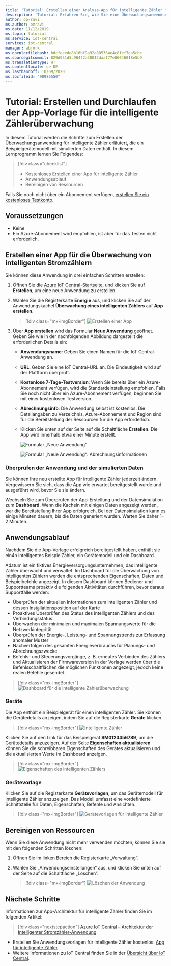 ```yaml
---
title: 'Tutorial: Erstellen einer Analyse-App für intelligente Zähler mit IoT Central'
description: 'Tutorial: Erfahren Sie, wie Sie eine Überwachungsanwendung für intelligente Zähler mithilfe von Azure IoT Central-Anwendungsvorlagen erstellen.'
author: op-ravi
ms.author: omravi
ms.date: 11/12/2019
ms.topic: tutorial
ms.service: iot-central
services: iot-central
manager: abjork
ms.openlocfilehash: bdcfeeede8b16bf9a92a885364e4c8fef7ea5cbc
ms.sourcegitcommit: 829d951d5c90442a38012daaf77e86046018e5b9
ms.translationtype: HT
ms.contentlocale: de-DE
ms.lasthandoff: 10/09/2020
ms.locfileid: "90986550"
---
```

# <a name="tutorial-create-and-walk-through-the-smart-meter-monitoring-app-template"></a>Tutorial: Erstellen und Durchlaufen der App-Vorlage für die intelligente Zählerüberwachung 



In diesem Tutorial werden die Schritte zum Erstellen der Überwachungsanwendung für intelligente Zähler erläutert, die ein Beispielgerätemodell mit simulierten Daten enthält. In diesem Lernprogramm lernen Sie Folgendes:

> [!div class="checklist"]
> * Kostenloses Erstellen einer App für intelligente Zähler
> * Anwendungsablauf
> * Bereinigen von Ressourcen


Falls Sie noch nicht über ein Abonnement verfügen, [erstellen Sie ein kostenloses Testkonto](https://azure.microsoft.com/free).

## <a name="prerequisites"></a>Voraussetzungen
- Keine
- Ein Azure-Abonnement wird empfohlen, ist aber für das Testen nicht erforderlich.

## <a name="create-a-smart-meter-monitoring-app"></a>Erstellen einer App für die Überwachung von intelligenten Stromzählern 

Sie können diese Anwendung in drei einfachen Schritten erstellen:

1. Öffnen Sie die [Azure IoT Central-Startseite](https://apps.azureiotcentral.com), und klicken Sie auf **Erstellen**, um eine neue Anwendung zu erstellen. 

2. Wählen Sie die Registerkarte **Energie** aus, und klicken Sie auf der Anwendungskachel **Überwachung eines intelligenten Zählers** auf **App erstellen**.

    > [!div class="mx-imgBorder"]
    > ![Erstellen einer App](media/tutorial-iot-central-smart-meter/smart-meter-build.png)
    

3. Über **App erstellen** wird das Formular **Neue Anwendung** geöffnet. Geben Sie wie in der nachfolgenden Abbildung dargestellt die erforderlichen Details ein:
    * **Anwendungsname**: Geben Sie einen Namen für die IoT Central-Anwendung an. 
    * **URL**: Geben Sie eine IoT Central-URL an. Die Eindeutigkeit wird auf der Plattform überprüft.
    * **Kostenlose 7-Tage-Testversion**: Wenn Sie bereits über ein Azure-Abonnement verfügen, wird die Standardeinstellung empfohlen. Falls Sie noch nicht über ein Azure-Abonnement verfügen, beginnen Sie mit einer kostenlosen Testversion.
    * **Abrechnungsinfo**: Die Anwendung selbst ist kostenlos. Die Detailangaben zu Verzeichnis, Azure-Abonnement und Region sind für die Bereitstellung der Ressourcen für die App erforderlich.
    * Klicken Sie unten auf der Seite auf die Schaltfläche **Erstellen**. Die App wird innerhalb etwa einer Minute erstellt.

        ![Formular „Neue Anwendung“](media/tutorial-iot-central-smart-meter/smart-meter-create-new-app.png)

        ![Formular „Neue Anwendung“: Abrechnungsinformationen](media/tutorial-iot-central-smart-meter/smart-meter-create-new-app-billinginfo.png)


### <a name="verify-the-application-and-simulated-data"></a>Überprüfen der Anwendung und der simulierten Daten

Sie können Ihre neu erstellte App für intelligente Zähler jederzeit ändern. Vergewissern Sie sich, dass die App wie erwartet bereitgestellt wurde und ausgeführt wird, bevor Sie sie ändern.

Wechseln Sie zum Überprüfen der App-Erstellung und der Datensimulation zum **Dashboard**. Wenn die Kacheln mit einigen Daten angezeigt werden, war die Bereitstellung Ihrer App erfolgreich. Bei der Datensimulation kann es einige Minuten dauern, bis die Daten generiert wurden. Warten Sie daher 1–2 Minuten. 

## <a name="application-walk-through"></a>Anwendungsablauf
Nachdem Sie die App-Vorlage erfolgreich bereitgestellt haben, enthält sie ein4n intelligentes BeispielZähler, ein Gerätemodell und ein Dashboard. 

Adatum ist ein fiktives Energieversorgungsunternehmen, das intelligente Zähler überwacht und verwaltet. Im Dashboard für die Überwachung von intelligenten Zählern werden die entsprechenden Eigenschaften, Daten und Beispielbefehle angezeigt. In diesem Dashboard können Bediener und Supportteams proaktiv die folgenden Aktivitäten durchführen, bevor daraus Supportfälle werden: 
* Überprüfen der aktuellen Informationen zum intelligenten Zähler und dessen Installationsposition auf der Karte
* Proaktives Überprüfen des Status des intelligenten Zählers und des Verbindungsstatus 
* Überwachen der minimalen und maximalen Spannungswerte für die Netzwerkintegrität 
* Überprüfen der Energie-, Leistung- und Spannungstrends zur Erfassung anomaler Muster 
* Nachverfolgen des gesamten Energieverbrauchs für Planungs- und Abrechnungszwecke
* Befehls- und Steuerungsvorgänge, z. B. erneutes Verbinden des Zählers und Aktualisieren der Firmwareversion In der Vorlage werden über die Befehlsschaltflächen die möglichen Funktionen angezeigt, jedoch keine realen Befehle gesendet. 

> [!div class="mx-imgBorder"]
> ![Dashboard für die intelligente Zählerüberwachung](media/tutorial-iot-central-smart-meter/smart-meter-dashboard.png)

### <a name="devices"></a>Geräte
Die App enthält ein Beispielgerät für einen intelligenten Zähler. Sie können die Gerätedetails anzeigen, indem Sie auf die Registerkarte **Geräte** klicken.

> [!div class="mx-imgBorder"]
> ![Intelligente Zähler](media/tutorial-iot-central-smart-meter/smart-meter-devices.png)

Klicken Sie auf den Link für das Beispielgerät **SM0123456789**, um die Gerätedetails anzuzeigen. Auf der Seite **Eigenschaften aktualisieren** können Sie die schreibbaren Eigenschaften des Gerätes aktualisieren und die aktualisierten Werte im Dashboard anzeigen.

> [!div class="mx-imgBorder"]
> ![Eigenschaften des intelligenten Zählers](media/tutorial-iot-central-smart-meter/smart-meter-device-properties.png)

### <a name="device-template"></a>Gerätevorlage
Klicken Sie auf die Registerkarte **Gerätevorlagen**, um das Gerätemodell für intelligente Zähler anzuzeigen. Das Modell umfasst eine vordefinierte Schnittstelle für Daten, Eigenschaften, Befehle und Ansichten.

> [!div class="mx-imgBorder"]
> ![Gerätevorlagen für intelligente Zähler](media/tutorial-iot-central-smart-meter/smart-meter-device-template.png)


## <a name="clean-up-resources"></a>Bereinigen von Ressourcen
Wenn Sie diese Anwendung nicht mehr verwenden möchten, können Sie sie mit den folgenden Schritten löschen:

1. Öffnen Sie im linken Bereich die Registerkarte „Verwaltung“.
2. Wählen Sie „Anwendungseinstellungen“ aus, und klicken Sie unten auf der Seite auf die Schaltfläche „Löschen“. 

    > [!div class="mx-imgBorder"]
    > ![Löschen der Anwendung](media/tutorial-iot-central-smart-meter/smart-meter-delete-app.png)

## <a name="next-steps"></a>Nächste Schritte

Informationen zur App-Architektur für intelligente Zähler finden Sie im folgenden Artikel: 
> [!div class="nextstepaction"]
> [Azure IoT Central – Architektur der Intelligenter Stromzähler-Anwendung](https://docs.microsoft.com/azure/iot-central/energy/concept-iot-central-smart-meter-app)
* Erstellen Sie Anwendungsvorlagen für intelligente Zähler kostenlos: [App für intelligente Zähler](https://apps.azureiotcentral.com/build/new/smart-meter-monitoring)
* Weitere Informationen zu IoT Central finden Sie in der [Übersicht über IoT Central](https://docs.microsoft.com/azure/iot-central/).
